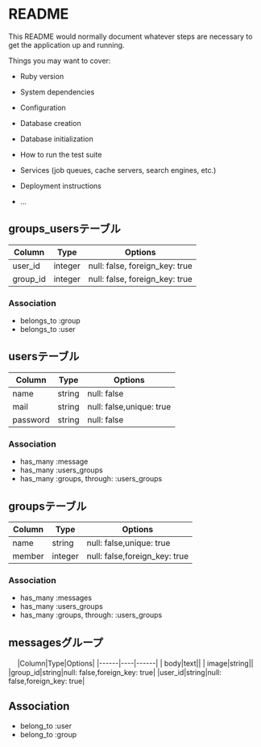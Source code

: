 # README

This README would normally document whatever steps are necessary to get the
application up and running.

Things you may want to cover:

* Ruby version

* System dependencies

* Configuration

* Database creation

* Database initialization

* How to run the test suite

* Services (job queues, cache servers, search engines, etc.)

* Deployment instructions

* ...

## groups_usersテーブル

|Column|Type|Options|
|------|----|-------|
|user_id|integer|null: false, foreign_key: true|
|group_id|integer|null: false, foreign_key: true|

### Association
- belongs_to :group
- belongs_to :user

## usersテーブル

|Column|Type|Options|
|------|----|-------|
|  name|string|null: false|
|  mail|string|null: false,unique: true|
|password|string|null: false|

### Association
- has_many :message
- has_many :users_groups
- has_many :groups, through: :users_groups

## groupsテーブル

|Column|Type|Options|
|------|----|------|
|  name|string|null: false,unique: true|
|member|integer|null: false,foreign_key: true|

### Association
- has_many :messages
- has_many :users_groups
- has_many :groups, through: :users_groups

## messagesグループ
　
|Column|Type|Options|
|------|----|------|
|  body|text||
| image|string||
|group_id|string|null: false,foreign_key: true|
|user_id|string|null: false,foreign_key: true|

## Association
- belong_to :user
- belong_to :group